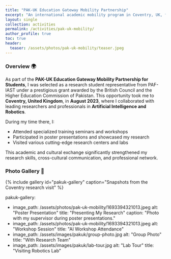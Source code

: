 ```yaml
---
title: "PAK-UK Education Gateway Mobility Partnership"
excerpt: "An international academic mobility program in Coventry, UK, focused on AI and Robotics research and collaboration."
layout: single
collection: activities
permalink: /activities/pak-uk-mobility/
author_profile: true
toc: true
header:
  teaser: /assets/photos/pak-uk-mobility/teaser.jpeg
---
```


### Overview 🌍  
As part of the **PAK-UK Education Gateway Mobility Partnership for Students**, I was selected as a research student representative from PAF-IAST under a prestigious grant awarded by the British Council and the Higher Education Commission of Pakistan. This opportunity took me to **Coventry, United Kingdom**, in **August 2023**, where I collaborated with leading researchers and professionals in **Artificial Intelligence and Robotics**.

During my time there, I:
- Attended specialized training seminars and workshops
- Participated in poster presentations and showcased my research
- Visited various cutting-edge research centers and labs

This academic and cultural exchange significantly strengthened my research skills, cross-cultural communication, and professional network.

### Photo Gallery 📸
{% include gallery id="pakuk-gallery" caption="Snapshots from the Coventry research visit" %}

pakuk-gallery:
  - image_path: /assets/photos/pak-uk-mobility/1693394321013.jpeg
    alt: "Poster Presentation"
    title: "Presenting My Research"
    caption: "Photo with my supervisor during poster presentations."
  - image_path: /assets/photos/pak-uk-mobility/1693394321013.jpeg
    alt: "Workshop Session"
    title: "AI Workshop Attendance"
  - image_path: /assets/images/pakuk/group-photo.jpg
    alt: "Group Photo"
    title: "With Research Team"
  - image_path: /assets/images/pakuk/lab-tour.jpg
    alt: "Lab Tour"
    title: "Visiting Robotics Lab"